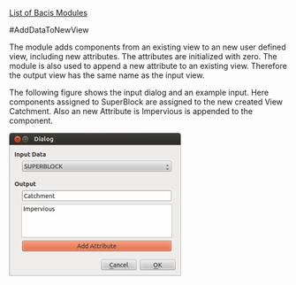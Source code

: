 [List of Bacis Modules](List_of_Basic_Modules.md)

#AddDataToNewView 

The module adds components from an existing view to an new user defined view, including new attributes. The attributes are initialized with zero. The module is also used to append a new attribute to an existing view. Therefore the output view has the same name as the input view.

The following figure shows the input dialog and an example input. Here components assigned to SuperBlock are assigned to the new created View Catchment. Also an new Attribute is Impervious is appended to the component.

![DialogBox][]

[DialogBox]:images/AddDataToNewView.png

